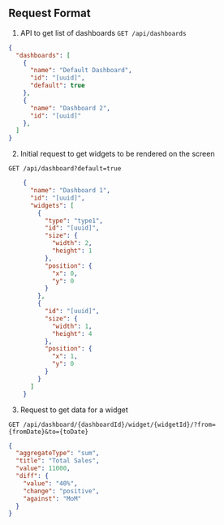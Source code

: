 ## Request Format

1. API to get list of dashboards
`GET /api/dashboards`

```JSON
{
  "dashboards": [
    {
      "name": "Default Dashboard",
      "id": "[uuid]",
      "default": true
    },
    {
      "name": "Dashboard 2",
      "id": "[uuid]"
    },
  ]
}
```

2. Initial request to get widgets to be rendered on the screen

`GET /api/dashboard?default=true`

```JSON
    {
      "name": "Dashboard 1",
      "id": "[uuid]",
      "widgets": [
        {
          "type": "type1",
          "id": "[uuid]",
          "size": {
            "width": 2,
            "height": 1
          },
          "position": {
            "x": 0,
            "y": 0
          }
        },
        {
          "id": "[uuid]",
          "size": {
            "width": 1,
            "height": 4
          },
          "position": {
            "x": 1,
            "y": 0
          }
        }
      ]
    }
```

3. Request to get data for a widget

`GET /api/dashboard/{dashboardId}/widget/{widgetId}/?from={fromDate}&to={toDate}`

```JSON
{
  "aggregateType": "sum",
  "title": "Total Sales",
  "value": 11000,
  "diff": {
    "value": "40%",
    "change": "positive",
    "against": "MoM"
  }
}
```